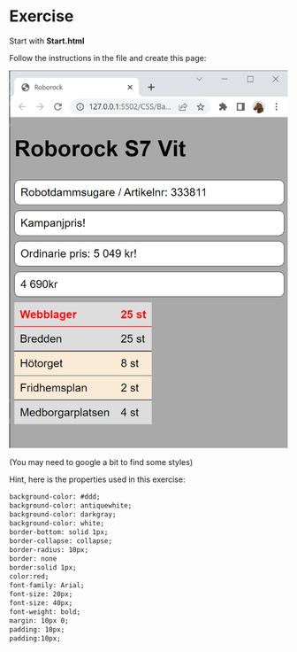# Exercise

Start with **Start.html**

Follow the instructions in the file and create this page:

![](screenshot.png)

(You may need to google a bit to find some styles)

Hint, here is the properties used in this exercise:

    background-color: #ddd;
    background-color: antiquewhite;
    background-color: darkgray;
    background-color: white;
    border-bottom: solid 1px;
    border-collapse: collapse;
    border-radius: 10px;
    border: none
    border:solid 1px;
    color:red;
    font-family: Arial;
    font-size: 20px;
    font-size: 40px;
    font-weight: bold;
    margin: 10px 0;
    padding: 10px;
    padding:10px;